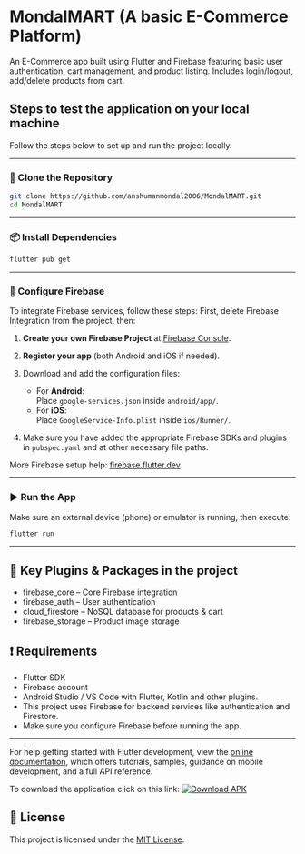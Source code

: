# MondalMART (A basic E-Commerce Platform)

An E-Commerce app built using Flutter and Firebase featuring basic user authentication, cart management, and product listing. Includes login/logout, add/delete products from cart.

## Steps to test the application on your local machine

Follow the steps below to set up and run the project locally.

---

### 🚀 Clone the Repository

```bash
git clone https://github.com/anshumanmondal2006/MondalMART.git
cd MondalMART
```

---

### 📦 Install Dependencies

```bash
flutter pub get
```

---

### 🔧 Configure Firebase

To integrate Firebase services, follow these steps:
First, delete Firebase Integration from the project, then:
1. **Create your own Firebase Project** at [Firebase Console](https://console.firebase.google.com/).
2. **Register your app** (both Android and iOS if needed).
3. Download and add the configuration files:
   - For **Android**:  
     Place `google-services.json` inside `android/app/`.
   - For **iOS**:  
     Place `GoogleService-Info.plist` inside `ios/Runner/`.

4. Make sure you have added the appropriate Firebase SDKs and plugins in `pubspec.yaml` and at other necessary file paths.

More Firebase setup help: [firebase.flutter.dev](https://firebase.flutter.dev/docs/overview)

---

### ▶️ Run the App

Make sure an external device (phone) or emulator is running, then execute:

```bash
flutter run
```

---
## 🔌 Key Plugins & Packages in the project
- firebase_core – Core Firebase integration
- firebase_auth – User authentication
- cloud_firestore – NoSQL database for products & cart
- firebase_storage – Product image storage

## ❗ Requirements

- Flutter SDK 
- Firebase account
- Android Studio / VS Code with Flutter, Kotlin and other plugins.
- This project uses Firebase for backend services like authentication and Firestore.
- Make sure you configure Firebase before running the app.

---

For help getting started with Flutter development, view the
[online documentation](https://docs.flutter.dev/), which offers tutorials,
samples, guidance on mobile development, and a full API reference.

To download the application click on this link:
[![Download APK](https://img.shields.io/badge/Download-APK-green?logo=android)](https://drive.google.com/uc?export=download&id=1X8zXJU6YBouq2P4aEfjO6Fbrw3kKLZKR)

## 📃 License

This project is licensed under the [MIT License](LICENSE).


